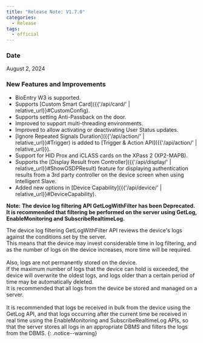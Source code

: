 ```yaml
---
title: "Release Note: V1.7.0"
categories:
  - Release
tags:
  - official
---
```


### Date
August 2, 2024

### New Features and Improvements

* BioEntry W3 is supported.
* Supports [Custom Smart Card]({{'/api/card/' | relative_url}}#CustomConfig).
* Supports setting Anti-Passback on the door.
* Improved to support multi-threading environments.
* Improved to allow activating or deactivating User Status updates.
* [Ignore Repeated Signals Duration]({{'/api/action/' | relative_url}}#Trigger) is added to [Trigger & Action API]({{'/api/action/' | relative_url}}).
* Support for HID Prox and iCLASS cards on the XPass 2 (XP2-MAPB).
* Supports the [Display Result from Controller]({{'/api/display/' | relative_url}}#ShowOSDPResult) feature for displaying authentication results from a 3rd party controller on the device screen when using Intelligent Slave.
* Added new options in [Device Capability]({{'/api/device/' | relative_url}}#DeviceCapability).

**Note:** **The device log filtering API GetLogWithFilter has been Deprecated. It is recommended that filtering be performed on the server using GetLog, EnableMonitoring and SubscribeRealtimeLog.**

The device log filtering GetLogWithFilter API reviews the device's logs against the conditions set by the server. <BR>
This means that the device may invest considerable time in log filtering, and as the number of logs on the device increases, more time will be required. <BR> <BR>
Also, logs are not permanently stored on the device. <BR>
If the maximum number of logs that the device can hold is exceeded, the device will overwrite the oldest logs, and logs older than a certain period of time may be automatically deleted. <BR>
It is recommended that all logs from the device be stored and managed on a server. <BR> <BR>
It is recommended that logs be received in bulk from the device using the GetLog API, and that logs occurring after the current time be received in real time using the EnableMonitoring and SubscribeRealtimeLog APIs, so that the server stores all logs in an appropriate DBMS and filters the logs from the DBMS.
{: .notice--warning}